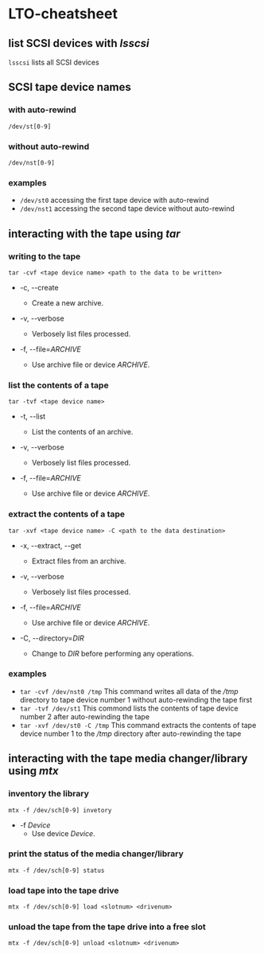 # LTO-cheatsheet #

## list SCSI devices with _lsscsi_ ##

```lsscsi``` lists all SCSI devices

## SCSI tape device names ##

### with auto-rewind ###

  ```/dev/st[0-9]```
  
### without auto-rewind ###

  ```/dev/nst[0-9]```
  
### examples ###

*  ```/dev/st0``` accessing the first tape device with auto-rewind
*  ```/dev/nst1``` accessing the second tape device without auto-rewind

## interacting with the tape using _tar_ ##

### writing to the tape ###

```tar -cvf <tape device name> <path to the data to be written>```

*  -c, --create
    *  Create a new archive.

*  -v, --verbose
    *  Verbosely list files processed.

* -f, --file=*ARCHIVE*
    *   Use archive file or device _ARCHIVE_.

### list the contents of a tape ###

```tar -tvf <tape device name>```

*  -t, --list
    *  List the contents of an archive.

*  -v, --verbose
    *  Verbosely list files processed.

* -f, --file=*ARCHIVE*
    *   Use archive file or device _ARCHIVE_.

### extract the contents of a tape ###

```tar -xvf <tape device name> -C <path to the data destination>```

*  -x, --extract, --get
    *  Extract files from an archive.

*  -v, --verbose
    *  Verbosely list files processed.

* -f, --file=*ARCHIVE*
    *   Use archive file or device _ARCHIVE_.

*  -C, --directory=*DIR*
    *   Change to _DIR_ before performing any operations.

### examples ###

*   ```tar -cvf /dev/nst0 /tmp```  This command writes all data of the _/tmp_ directory to tape device number 1 without auto-rewinding the tape first
*   ```tar -tvf /dev/st1```  This commond lists the contents of tape device number 2 after auto-rewinding the tape
*   ```tar -xvf /dev/st0 -C /tmp```  This command extracts the contents of tape device number 1 to the _/tmp_ directory after auto-rewinding the tape

## interacting with the tape media changer/library using _mtx_ ##

### inventory the library ###

```mtx -f /dev/sch[0-9] invetory```

* -f _Device_
    *   Use device _Device_.

### print the status of the media changer/library ###

```mtx -f /dev/sch[0-9] status```

### load tape into the tape drive ###

```mtx -f /dev/sch[0-9] load <slotnum> <drivenum>```

### unload the tape from the tape drive into a free slot ###

```mtx -f /dev/sch[0-9] unload <slotnum> <drivenum>```

